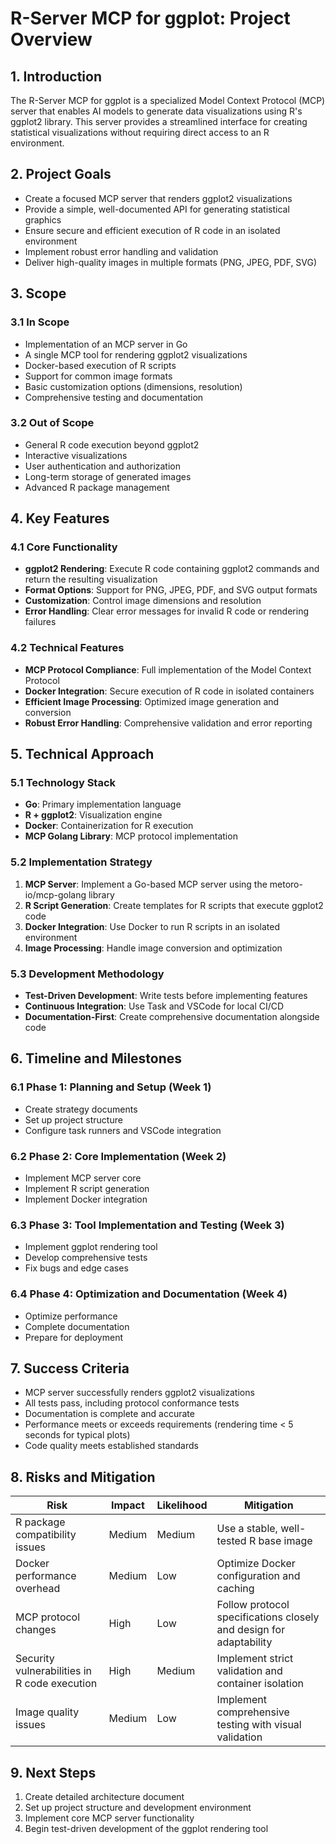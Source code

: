 # R-Server MCP for ggplot: Project Overview

## 1. Introduction

The R-Server MCP for ggplot is a specialized Model Context Protocol (MCP) server that enables AI models to generate data visualizations using R's ggplot2 library. This server provides a streamlined interface for creating statistical visualizations without requiring direct access to an R environment.

## 2. Project Goals

- Create a focused MCP server that renders ggplot2 visualizations
- Provide a simple, well-documented API for generating statistical graphics
- Ensure secure and efficient execution of R code in an isolated environment
- Implement robust error handling and validation
- Deliver high-quality images in multiple formats (PNG, JPEG, PDF, SVG)

## 3. Scope

### 3.1 In Scope

- Implementation of an MCP server in Go
- A single MCP tool for rendering ggplot2 visualizations
- Docker-based execution of R scripts
- Support for common image formats
- Basic customization options (dimensions, resolution)
- Comprehensive testing and documentation

### 3.2 Out of Scope

- General R code execution beyond ggplot2
- Interactive visualizations
- User authentication and authorization
- Long-term storage of generated images
- Advanced R package management

## 4. Key Features

### 4.1 Core Functionality

- **ggplot2 Rendering**: Execute R code containing ggplot2 commands and return the resulting visualization
- **Format Options**: Support for PNG, JPEG, PDF, and SVG output formats
- **Customization**: Control image dimensions and resolution
- **Error Handling**: Clear error messages for invalid R code or rendering failures

### 4.2 Technical Features

- **MCP Protocol Compliance**: Full implementation of the Model Context Protocol
- **Docker Integration**: Secure execution of R code in isolated containers
- **Efficient Image Processing**: Optimized image generation and conversion
- **Robust Error Handling**: Comprehensive validation and error reporting

## 5. Technical Approach

### 5.1 Technology Stack

- **Go**: Primary implementation language
- **R + ggplot2**: Visualization engine
- **Docker**: Containerization for R execution
- **MCP Golang Library**: MCP protocol implementation

### 5.2 Implementation Strategy

1. **MCP Server**: Implement a Go-based MCP server using the metoro-io/mcp-golang library
2. **R Script Generation**: Create templates for R scripts that execute ggplot2 code
3. **Docker Integration**: Use Docker to run R scripts in an isolated environment
4. **Image Processing**: Handle image conversion and optimization

### 5.3 Development Methodology

- **Test-Driven Development**: Write tests before implementing features
- **Continuous Integration**: Use Task and VSCode for local CI/CD
- **Documentation-First**: Create comprehensive documentation alongside code

## 6. Timeline and Milestones

### 6.1 Phase 1: Planning and Setup (Week 1)

- Create strategy documents
- Set up project structure
- Configure task runners and VSCode integration

### 6.2 Phase 2: Core Implementation (Week 2)

- Implement MCP server core
- Implement R script generation
- Implement Docker integration

### 6.3 Phase 3: Tool Implementation and Testing (Week 3)

- Implement ggplot rendering tool
- Develop comprehensive tests
- Fix bugs and edge cases

### 6.4 Phase 4: Optimization and Documentation (Week 4)

- Optimize performance
- Complete documentation
- Prepare for deployment

## 7. Success Criteria

- MCP server successfully renders ggplot2 visualizations
- All tests pass, including protocol conformance tests
- Documentation is complete and accurate
- Performance meets or exceeds requirements (rendering time < 5 seconds for typical plots)
- Code quality meets established standards

## 8. Risks and Mitigation

| Risk | Impact | Likelihood | Mitigation |
|------|--------|------------|------------|
| R package compatibility issues | Medium | Medium | Use a stable, well-tested R base image |
| Docker performance overhead | Medium | Low | Optimize Docker configuration and caching |
| MCP protocol changes | High | Low | Follow protocol specifications closely and design for adaptability |
| Security vulnerabilities in R code execution | High | Medium | Implement strict validation and container isolation |
| Image quality issues | Medium | Low | Implement comprehensive testing with visual validation |

## 9. Next Steps

1. Create detailed architecture document
2. Set up project structure and development environment
3. Implement core MCP server functionality
4. Begin test-driven development of the ggplot rendering tool
